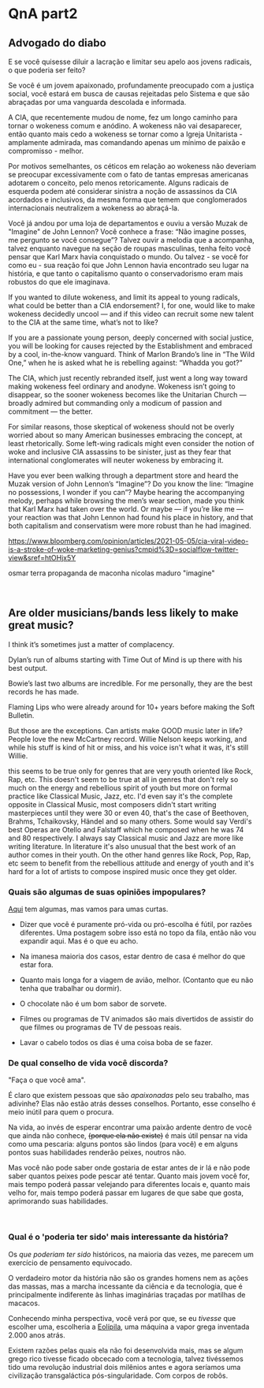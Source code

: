 # QnA part2

## Advogado do diabo

E se você quisesse diluir a lacração e limitar seu apelo aos jovens radicais, o que poderia ser feito?

Se você é um jovem apaixonado, profundamente preocupado com a justiça social, você estará em busca de causas rejeitadas pelo Sistema e que são abraçadas por uma vanguarda descolada e informada. 

A CIA, que recentemente mudou de nome, fez um longo caminho para tornar o wokeness comum e anódino. A wokeness não vai desaparecer, então quanto mais cedo a wokeness se tornar como a Igreja Unitarista - amplamente admirada, mas comandando apenas um mínimo de paixão e compromisso - melhor.

Por motivos semelhantes, os céticos em relação ao wokeness não deveriam se preocupar excessivamente com o fato de tantas empresas americanas adotarem o conceito, pelo menos retoricamente. Alguns radicais de esquerda podem até considerar sinistra a noção de assassinos da CIA acordados e inclusivos, da mesma forma que temem que conglomerados internacionais neutralizem a wokeness ao abraçá-la.

Você já andou por uma loja de departamentos e ouviu a versão Muzak de "Imagine" de John Lennon? Você conhece a frase: “Não imagine posses, me pergunto se você consegue”? Talvez ouvir a melodia que a acompanha, talvez enquanto navegue na seção de roupas masculinas, tenha feito você pensar que Karl Marx havia conquistado o mundo. Ou talvez - se você for como eu - sua reação foi que John Lennon havia encontrado seu lugar na história, e que tanto o capitalismo quanto o conservadorismo eram mais robustos do que ele imaginava.



If you wanted to dilute wokeness, and limit its appeal to young radicals, what could be better than a CIA endorsement? I, for one, would like to make wokeness decidedly uncool — and if this video can recruit some new talent to the CIA at the same time, what’s not to like?

If you are a passionate young person, deeply concerned with social justice, you will be looking for causes rejected by the Establishment and embraced by a cool, in-the-know vanguard. Think of Marlon Brando’s line in “The Wild One,” when he is asked what he is rebelling against: “Whadda you got?”

The CIA, which just recently rebranded itself, just went a long way toward making wokeness feel ordinary and anodyne. Wokeness isn’t going to disappear, so the sooner wokeness becomes like the Unitarian Church — broadly admired but commanding only a modicum of passion and commitment — the better.

For similar reasons, those skeptical of wokeness should not be overly worried about so many American businesses embracing the concept, at least rhetorically. Some left-wing radicals might even consider the notion of woke and  inclusive CIA assassins to be sinister, just as they fear that international conglomerates will neuter wokeness by embracing it.

Have you ever been walking through a department store and heard the Muzak version of John Lennon’s “Imagine”? Do you know the line: “Imagine no possessions, I wonder if you can”? Maybe hearing the accompanying melody, perhaps while browsing the men’s wear section, made you think that Karl Marx had taken over the world. Or maybe — if you’re like me — your reaction was that John Lennon had found his place in history, and that both capitalism and conservatism were more robust than he had imagined.

https://www.bloomberg.com/opinion/articles/2021-05-05/cia-viral-video-is-a-stroke-of-woke-marketing-genius?cmpid%3D=socialflow-twitter-view&sref=htOHjx5Y

osmar terra propaganda de maconha
nicolas maduro "imagine"



&nbsp;
&nbsp;

## Are older musicians/bands less likely to make great music?

I think it’s sometimes just a matter of complacency. 

Dylan’s run of albums starting with Time Out of Mind is up there with his best output.

Bowie’s last two albums are incredible. For me personally, they are the best records he has made. 

Flaming Lips who were already around for 10+ years before making the Soft Bulletin.

But those are the exceptions. Can artists make GOOD music later in life? People love the new McCartney record. Willie Nelson keeps working, and while his stuff is kind of hit or miss, and his voice isn't what it was, it's still Willie.

this seems to be true only for genres that are very youth oriented like Rock, Rap, etc. This doesn't seem to be true at all in genres that don't rely so much on the energy and rebellious spirit of youth but more on formal practice like Classical Music, Jazz, etc. I'd even say it's the complete opposite in Classical Music, most composers didn't start writing masterpieces until they were 30 or even 40, that's the case of Beethoven, Brahms, Tchaikovsky, Händel and so many others. Some would say Verdi's best Operas are Otello and Falstaff which he composed when he was 74 and 80 respectively. I always say Classical music and Jazz are more like writing literature. In literature it's also unusual that the best work of an author comes in their youth. On the other hand genres like Rock, Pop, Rap, etc seem to benefit from the rebellious attitude and energy of youth and it's hard for a lot of artists to compose inspired music once they get older.


### Quais são algumas de suas opiniões impopulares?

[Aqui](https://odirk.org/tags/opini%C3%A3o-impopular/) tem algumas, mas vamos para umas curtas.

- Dizer que você é puramente pró-vida ou pró-escolha é fútil, por razões diferentes. Uma postagem sobre isso está no topo da fila, então não vou expandir aqui. Mas é o que eu acho.

- Na imanesa maioria dos casos, estar dentro de casa é melhor do que estar fora.

- Quanto mais longa for a viagem de avião, melhor. (Contanto que eu não tenha que trabalhar ou dormir).

- O chocolate não é um bom sabor de sorvete.

- Filmes ou programas de TV animados são mais divertidos de assistir do que filmes ou programas de TV de pessoas reais.

- Lavar o cabelo todos os dias é uma coisa boba de se fazer.


### De qual conselho de vida você discorda?

"Faça o que você ama".

É claro que existem pessoas que são *apaixonadas* pelo seu trabalho, mas adivinhe? Elas não estão atrás desses conselhos. Portanto, esse conselho é meio inútil para quem o procura.

Na vida, ao invés de esperar encontrar uma paixão ardente dentro de você que ainda não conhece, ~~(porque ela não existe)~~ é mais útil pensar na vida como uma pescaria: alguns pontos são lindos (para você) e em alguns pontos suas habilidades renderão peixes, noutros não.

Mas você não pode saber onde gostaria de estar antes de ir lá e não pode saber quantos peixes pode pescar até tentar.
Quanto mais jovem você for, mais tempo poderá passar velejando para diferentes locais e, quanto mais velho for, mais tempo poderá passar em lugares de que sabe que gosta, aprimorando suas habilidades.

&nbsp;
&nbsp;

### Qual é o 'poderia ter sido' mais interessante da história?

Os *que poderiam ter sido* históricos, na maioria das vezes, me parecem um exercício de pensamento equivocado.

O verdadeiro motor da história não são os grandes homens nem as ações das massas, mas a marcha incessante da ciência e da tecnologia, que é principalmente indiferente às linhas imaginárias traçadas por matilhas de macacos.

Conhecendo minha perspectiva, você verá por que, se eu *tivesse* que escolher uma, escolheria a [Eolípila](https://pt.wikipedia.org/wiki/Eol%C3%ADpila), uma máquina a vapor grega inventada 2.000 anos atrás.

Existem razões pelas quais ela não foi desenvolvida mais, mas se algum grego rico tivesse ficado obcecado com a tecnologia, talvez tivéssemos tido uma revolução industrial dois milênios antes e agora seríamos uma civilização transgaláctica pós-singularidade. Com corpos de robôs.

&nbsp;
&nbsp;